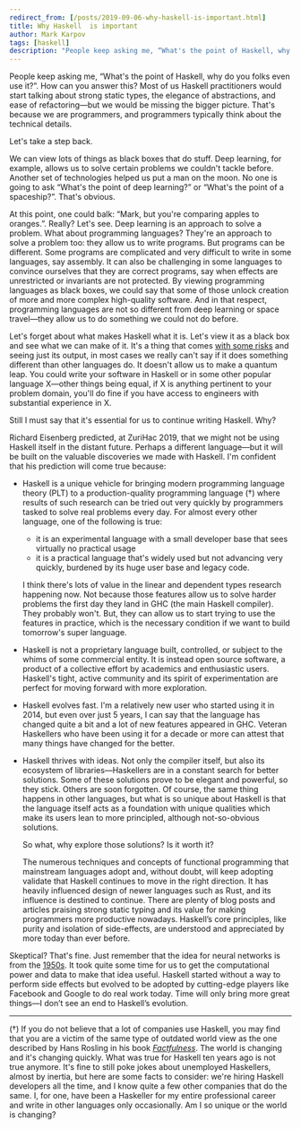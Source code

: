 ```yaml
---
redirect_from: [/posts/2019-09-06-why-haskell-is-important.html]
title: Why Haskell  is important
author: Mark Karpov
tags: [haskell]
description: "People keep asking me, “What's the point of Haskell, why do you folks even use it?”. How can you answer this?"
---
```


People keep asking me, “What's the point of Haskell, why do you folks even
use it?”. How can you answer this? Most of us Haskell practitioners would
start talking about strong static types, the elegance of abstractions, and
ease of refactoring—but we would be missing the bigger picture. That's
because we are programmers, and programmers typically think about the
technical details.

Let's take a step back.

We can view lots of things as black boxes that do stuff. Deep learning, for
example, allows us to solve certain problems we couldn't tackle before.
Another set of technologies helped us put a man on the moon. No one is going
to ask “What's the point of deep learning?” or “What's the point of a
spaceship?”. That's obvious.

At this point, one could balk: “Mark, but you're comparing apples to
oranges.”. Really? Let's see. Deep learning is an approach to solve a
problem. What about programming languages? They're an approach to solve a
problem too: they allow us to write programs. But programs can be different.
Some programs are complicated and very difficult to write in some languages,
say assembly. It can also be challenging in some languages to convince
ourselves that they are correct programs, say when effects are unrestricted
or invariants are not protected. By viewing programming languages as black
boxes, we could say that some of those unlock creation of more and more
complex high-quality software. And in that respect, programming languages
are not so different from deep learning or space travel—they allow us to do
something we could not do before.

Let's forget about what makes Haskell what it is. Let's view it as a black
box and see what we can make of it. It's a thing that comes [with some
risks][the-types-got-you] and seeing just its output, in most cases we
really can't say if it does something different than other languages do. It
doesn't allow us to make a quantum leap. You could write your software in
Haskell or in some other popular language X—other things being equal, if X
is anything pertinent to your problem domain, you'll do fine if you have
access to engineers with substantial experience in X.

Still I must say that it's essential for us to continue writing Haskell.
Why?

Richard Eisenberg predicted, at ZuriHac 2019, that we might not
be using Haskell itself in the distant future. Perhaps a different language—but it will be built
on the valuable discoveries we made with Haskell. I'm confident that his
prediction will come true because:

- Haskell is a unique vehicle for bringing modern programming language
  theory (PLT) to a production-quality programming language (†) where
  results of such research can be tried out very quickly by programmers
  tasked to solve real problems every day. For almost every other language,
  one of the following is true:

  - it is an experimental language with a small developer base that sees
    virtually no practical usage
  - it is a practical language that's widely used but not advancing very
    quickly, burdened by its huge user base and legacy code.

  I think there's lots of value in the linear and dependent types research
  happening now. Not because those features allow us to solve harder
  problems the first day they land in GHC (the main Haskell compiler). They
  probably won't. But, they can allow us to start trying to use the features
  in practice, which is the necessary condition if we want to build
  tomorrow's super language.

- Haskell is not a proprietary language built, controlled, or subject to the
  whims of some commercial entity. It is instead open source software, a
  product of a collective effort by academics and enthusiastic users.
  Haskell's tight, active community and its spirit of experimentation are
  perfect for moving forward with more exploration.

- Haskell evolves fast. I'm a relatively new user who started using it in
  2014, but even over just 5 years, I can say that the language has changed
  quite a bit and a lot of new features appeared in GHC. Veteran Haskellers
  who have been using it for a decade or more can attest that many things
  have changed for the better.

- Haskell thrives with ideas. Not only the compiler itself, but also its
  ecosystem of libraries—Haskellers are in a constant search for better
  solutions. Some of these solutions prove to be elegant and powerful, so
  they stick. Others are soon forgotten. Of course, the same thing happens
  in other languages, but what is so unique about Haskell is that the
  language itself acts as a foundation with unique qualities which make its
  users lean to more principled, although not-so-obvious solutions.

  So what, why explore those solutions? Is it worth it?

  The numerous techniques and concepts of functional programming that
  mainstream languages adopt and, without doubt, will keep adopting validate
  that Haskell continues to move in the right direction. It has heavily
  influenced design of newer languages such as Rust, and its influence is
  destined to continue. There are plenty of blog posts and articles praising
  strong static typing and its value for making programmers more productive
  nowadays. Haskell’s core principles, like purity and isolation of
  side-effects, are understood and appreciated by more today than ever before.

Skeptical? That's fine. Just remember that the idea for neural networks is
from the [1950s][perceptron]. It took quite some time for us to get the
computational power and data to make that idea useful. Haskell started
without a way to perform side effects but evolved to be adopted by
cutting-edge players like Facebook and Google to do real work today. Time
will only bring more great things—I don’t see an end to Haskell’s evolution.

---

(†) If you do not believe that a lot of companies use Haskell, you may find
that you are a victim of the same type of outdated world view as the one
described by Hans Rosling in his book [_Factfulness_][factfulness]. The
world is changing and it's changing quickly. What was true for Haskell ten
years ago is not true anymore. It's fine to still poke jokes about
unemployed Haskellers, almost by inertia, but here are some facts to
consider: we're hiring Haskell developers all the time, and I know quite a
few other companies that do the same. I, for one, have been a Haskeller for
my entire professional career and write in other languages only
occasionally. Am I so unique or the world is changing?

[the-types-got-you]: https://www.tweag.io/posts/2019-02-13-types-got-you.html
[perceptron]: https://en.wikipedia.org/wiki/Perceptron
[factfulness]: https://www.goodreads.com/book/show/34890015-factfulness
